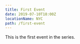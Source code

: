 ```yaml
---
title: First Event
date: 2019-07-10T18:00Z
locationName: NYC
path: /first-event
---
```


This is the first event in the series.